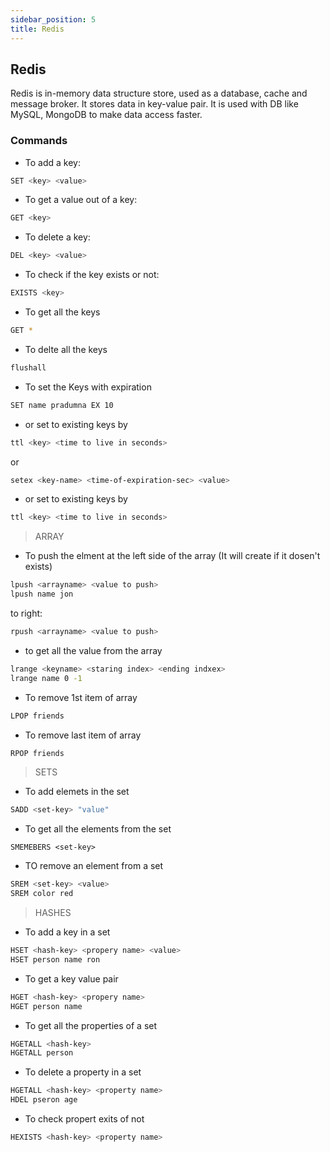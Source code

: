 ```yaml
---
sidebar_position: 5
title: Redis
---
```


## Redis

Redis is in-memory data structure store, used as a database, cache and message broker. It stores data in key-value pair. It is used with DB like MySQL, MongoDB to make data access faster.

### Commands

- To add a key:

```bash
SET <key> <value>
```

- To get a value out of a key:

```bash
GET <key> 
```
- To delete a key:

```bash
DEL <key> <value>
```

- To check if the key exists or not:

```bash
EXISTS <key>
```

- To get all the keys

```bash
GET *
```

- To delte all the keys

```bash
flushall
```

- To set the Keys with expiration

```bash
SET name pradumna EX 10
```

- or set to existing keys by

```bash
ttl <key> <time to live in seconds>
```
or

```bash
setex <key-name> <time-of-expiration-sec> <value>
```

- or set to existing keys by

```bash
ttl <key> <time to live in seconds>
```
> ARRAY

- To push the elment at the left side of the array (It will create if it dosen't exists)

```bash
lpush <arrayname> <value to push>
lpush name jon
```
to right:

```bash
rpush <arrayname> <value to push>
```
- to get all the value from the array

```bash
lrange <keyname> <staring index> <ending indxex>
lrange name 0 -1
```

- To remove 1st item of array

```bash
LPOP friends
```

- To remove last item of array

```bash
RPOP friends
```

> SETS

- To add elemets in the set

```bash
SADD <set-key> "value"
```

- To get all the elements from the set

```
SMEMEBERS <set-key>
```
- TO remove an element from a set

```bash
SREM <set-key> <value>
SREM color red
```

> HASHES

- To add a key in a set

```bash
HSET <hash-key> <propery name> <value>
HSET person name ron
```
- To get a key value pair 

```bash
HGET <hash-key> <propery name>
HGET person name
```

- To get all the properties of a set

```bash
HGETALL <hash-key>
HGETALL person
```

- To delete a property in a set

```bash
HGETALL <hash-key> <property name>
HDEL pseron age
```

- To check propert exits of not

```bash
HEXISTS <hash-key> <property name>
```
